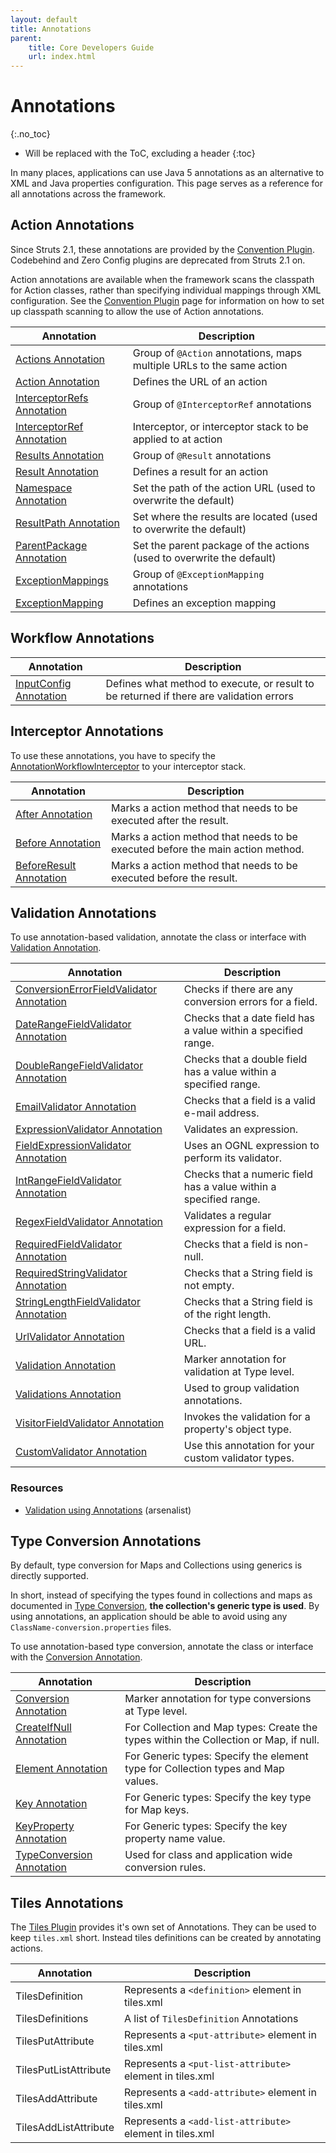 ```yaml
---
layout: default
title: Annotations
parent:
    title: Core Developers Guide
    url: index.html
---
```


# Annotations
{:.no_toc}

* Will be replaced with the ToC, excluding a header
{:toc}

In many places, applications can use Java 5 annotations as an alternative to XML and Java properties configuration. 
This page serves as a reference for all annotations across the framework.

## Action Annotations

Since Struts 2.1, these annotations are provided by the [Convention Plugin](../plugins/convention/). Codebehind and Zero Config 
plugins are deprecated from Struts 2.1 on.

Action annotations are available when the framework scans the classpath for Action classes, rather than specifying 
individual mappings through XML configuration. See the [Convention Plugin](../plugins/convention/) page for information 
on how to set up classpath scanning to allow the use of Action annotations.

|Annotation|Description|
|----------|-----------|
|[Actions Annotation](../plugins/convention/#action-annotation) |Group of `@Action` annotations, maps multiple URLs to the same action|
|[Action Annotation](../plugins/convention/#action-annotation) |Defines the URL of an action|
|[InterceptorRefs Annotation](../plugins/convention/#interceptorref-annotation) |Group of `@InterceptorRef` annotations|
|[InterceptorRef Annotation](../plugins/convention/#interceptorref-annotation) |Interceptor, or interceptor stack to be applied to at action|
|[Results Annotation](../plugins/convention/#result-annotation) |Group of `@Result` annotations|
|[Result Annotation](../plugins/convention/#result-annotation)|Defines a result for an action|
|[Namespace Annotation](namespace-annotation.html)|Set the path of the action URL (used to overwrite the default)|
|[ResultPath Annotation](../plugins/convention/#resultpath-annotation) |Set where the results are located (used to overwrite the default)|
|[ParentPackage Annotation](..//plugins/convention/#parentpackage-annotation)|Set the parent package of the actions (used to overwrite the default)|
|[ExceptionMappings](../plugins/convention/#exceptionmapping-annotation) |Group of `@ExceptionMapping` annotations|
|[ExceptionMapping](../plugins/convention/#exceptionmapping-annotation) |Defines an exception mapping|

## Workflow Annotations

|Annotation|Description|
|----------|-----------|
|[InputConfig Annotation](input-config-annotation.html)|Defines what method to execute, or result to be returned if there are validation errors|

## Interceptor Annotations

To use these annotations, you have to specify the [AnnotationWorkflowInterceptor](annotation-workflow-interceptor.html) 
to your interceptor stack.

|Annotation|Description|
|----------|-----------|
|[After Annotation](after-annotation.html)|Marks a action method that needs to be executed after the result.|
|[Before Annotation](before-annotation.html)|Marks a action method that needs to be executed before the main action method.|
|[BeforeResult Annotation](before-result-annotation.html)|Marks a action method that needs to be executed before the result.|

## Validation Annotations

To use annotation-based validation, annotate the class or interface with [Validation Annotation](validation-annotation.html).

|Annotation|Description|
|----------|-----------|
|[ConversionErrorFieldValidator Annotation](conversion-error-field-validator-annotation.html)|Checks if there are any conversion errors for a field.|
|[DateRangeFieldValidator Annotation](date-range-field-validator-annotation.html)|Checks that a date field has a value within a specified range.|
|[DoubleRangeFieldValidator Annotation](double-range-field-validator-annotation.html)|Checks that a double field has a value within a specified range.|
|[EmailValidator Annotation](email-validator-annotation.html)|Checks that a field is a valid e-mail address.|
|[ExpressionValidator Annotation](expression-validator-annotation.html)|Validates an expression.|
|[FieldExpressionValidator Annotation](field-expression-validator-annotation.html)|Uses an OGNL expression to perform its validator.|
|[IntRangeFieldValidator Annotation](int-range-field-validator-annotation.html)|Checks that a numeric field has a value within a specified range.|
|[RegexFieldValidator Annotation](regex-field-validator-annotation.html)|Validates a regular expression for a field.|
|[RequiredFieldValidator Annotation](required-field-validator-annotation.html)|Checks that a field is non-null.|
|[RequiredStringValidator Annotation](required-string-validator-annotation.html)|Checks that a String field is not empty.|
|[StringLengthFieldValidator Annotation](string-length-field-validator-annotation.html)|Checks that a String field is of the right length.|
|[UrlValidator Annotation](url-validator-annotation.html)|Checks that a field is a valid URL.|
|[Validation Annotation](validation-annotation.html)|Marker annotation for validation at Type level.|
|[Validations Annotation](validations-annotation.html)|Used to group validation annotations.|
|[VisitorFieldValidator Annotation](visitor-field-validator-annotation.html)|Invokes the validation for a property's object type.|
|[CustomValidator Annotation](custom-validator-annotation.html)|Use this annotation for your custom validator types.|

### Resources

- [Validation using Annotations](http://arsenalist.com/2007/05/10/struts-2-validation-using-annotations/) (arsenalist)

## Type Conversion Annotations

By default, type conversion for Maps and Collections using generics is directly supported.

In short, instead of specifying the types found in collections and maps as documented 
in [Type Conversion](type-conversion.html), **the collection's generic type is used**. By using annotations, 
an application should be able to avoid using any `ClassName-conversion.properties` files.

To use annotation-based type conversion, annotate the class or interface with the [Conversion Annotation](conversion-annotation.html).

|Annotation|Description|
|----------|-----------|
|[Conversion Annotation](conversion-annotation.html)|Marker annotation for type conversions at Type level.|
|[CreateIfNull Annotation](create-if-null-annotation.html)|For Collection and Map types: Create the types within the Collection or Map, if null.|
|[Element Annotation](element-annotation.html)|For Generic types: Specify the element type for Collection types and Map values.|
|[Key Annotation](key-annotation.html)|For Generic types: Specify the key type for Map keys.|
|[KeyProperty Annotation](key-property-annotation.html)|For Generic types: Specify the key property name value.|
|[TypeConversion Annotation](type-conversion-annotation.html)|Used for class and application wide conversion rules.|

## Tiles Annotations

The [Tiles Plugin](../plugins/tiles/) provides it's own set of Annotations. They can be used to keep `tiles.xml` short. 
Instead tiles definitions can be created by annotating actions.

|Annotation|Description|
|----------|-----------|
|TilesDefinition|Represents a `<definition>` element in tiles.xml|
|TilesDefinitions|A list of `TilesDefinition` Annotations|
|TilesPutAttribute|Represents a `<put-attribute>` element in tiles.xml|
|TilesPutListAttribute|Represents a `<put-list-attribute>` element in tiles.xml|
|TilesAddAttribute|Represents a `<add-attribute>` element in tiles.xml|
|TilesAddListAttribute|Represents a `<add-list-attribute>` element in tiles.xml|

 